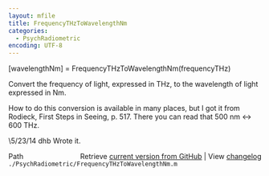 ```yaml
---
layout: mfile
title: FrequencyTHzToWavelengthNm
categories:
  - PsychRadiometric
encoding: UTF-8
---
```


[wavelengthNm] = FrequencyTHzToWavelengthNm(frequencyTHz)

Convert the frequency of light, expressed in THz, to
the wavelength of light expressed in Nm.

How to do this conversion is available in many places, but I
got it from Rodieck, First Steps in Seeing, p. 517.  There
you can read that 500 nm <-\> 600 THz.

\5/23/14  dhb  Wrote it.


<div class="code_header" style="text-align:right;">
  <span style="float:left;">Path&nbsp;&nbsp;</span> <span class="counter">Retrieve <a href=
  "https://raw.github.com/Psychtoolbox-3/Psychtoolbox-3/beta/./PsychRadiometric/FrequencyTHzToWavelengthNm.m">current version from GitHub</a> | View <a href=
  "https://github.com/Psychtoolbox-3/Psychtoolbox-3/commits/beta/./PsychRadiometric/FrequencyTHzToWavelengthNm.m">changelog</a></span>
</div>
<div class="code">
  <code>./PsychRadiometric/FrequencyTHzToWavelengthNm.m</code>
</div>
